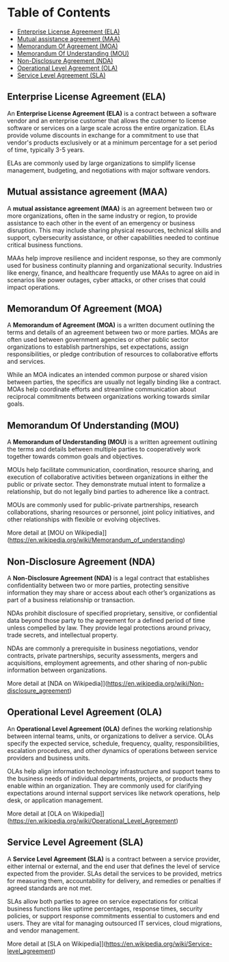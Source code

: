  # Table of Contents

- [Enterprise License Agreement (ELA)](#enterprise-license-agreement-ela)
- [Mutual assistance agreement (MAA)](#mutual-assistance-agreement-maa)  
- [Memorandum Of Agreement (MOA)](#memorandum-of-agreement-moa)
- [Memorandum Of Understanding (MOU)](#memorandum-of-understanding-mou)
- [Non-Disclosure Agreement (NDA)](#non-disclosure-agreement-nda)  
- [Operational Level Agreement (OLA)](#operational-level-agreement-ola)
- [Service Level Agreement (SLA)](#service-level-agreement-sla)

## Enterprise License Agreement (ELA)

An **Enterprise License Agreement (ELA)** is a contract between a software vendor and an enterprise customer that allows the customer to license software or services on a large scale across the entire organization. ELAs provide volume discounts in exchange for a commitment to use that vendor's products exclusively or at a minimum percentage for a set period of time, typically 3-5 years.

ELAs are commonly used by large organizations to simplify license management, budgeting, and negotiations with major software vendors.

## Mutual assistance agreement (MAA)

A **mutual assistance agreement (MAA)** is an agreement between two or more organizations, often in the same industry or region, to provide assistance to each other in the event of an emergency or business disruption. This may include sharing physical resources, technical skills and support, cybersecurity assistance, or other capabilities needed to continue critical business functions.

MAAs help improve resilience and incident response, so they are commonly used for business continuity planning and organizational security. Industries like energy, finance, and healthcare frequently use MAAs to agree on aid in scenarios like power outages, cyber attacks, or other crises that could impact operations.

## Memorandum Of Agreement (MOA) 

A **Memorandum of Agreement (MOA)** is a written document outlining the terms and details of an agreement between two or more parties. MOAs are often used between government agencies or other public sector organizations to establish partnerships, set expectations, assign responsibilities, or pledge contribution of resources to collaborative efforts and services.

While an MOA indicates an intended common purpose or shared vision between parties, the specifics are usually not legally binding like a contract. MOAs help coordinate efforts and streamline communication about reciprocal commitments between organizations working towards similar goals.

## Memorandum Of Understanding (MOU)

A **Memorandum of Understanding (MOU)** is a written agreement outlining the terms and details between multiple parties to cooperatively work together towards common goals and objectives. 

MOUs help facilitate communication, coordination, resource sharing, and execution of collaborative activities between organizations in either the public or private sector. They demonstrate mutual intent to formalize a relationship, but do not legally bind parties to adherence like a contract.

MOUs are commonly used for public-private partnerships, research collaborations, sharing resources or personnel, joint policy initiatives, and other relationships with flexible or evolving objectives.

More detail at [MOU on Wikipedia]](https://en.wikipedia.org/wiki/Memorandum_of_understanding)

## Non-Disclosure Agreement (NDA) 

A **Non-Disclosure Agreement (NDA)** is a legal contract that establishes confidentiality between two or more parties, protecting sensitive information they may share or access about each other’s organizations as part of a business relationship or transaction.  

NDAs prohibit disclosure of specified proprietary, sensitive, or confidential data beyond those party to the agreement for a defined period of time unless compelled by law. They provide legal protections around privacy, trade secrets, and intellectual property.

NDAs are commonly a prerequisite in business negotiations, vendor contracts, private partnerships, security assessments, mergers and acquisitions, employment agreements, and other sharing of non-public information between organizations.

More detail at [NDA on Wikipedia]](https://en.wikipedia.org/wiki/Non-disclosure_agreement)

## Operational Level Agreement (OLA)

An **Operational Level Agreement (OLA)** defines the working relationship between internal teams, units, or organizations to deliver a service. OLAs specify the expected service, schedule, frequency, quality, responsibilities, escalation procedures, and other dynamics of operations between service providers and business units.

OLAs help align information technology infrastructure and support teams to the business needs of individual departments, projects, or products they enable within an organization. They are commonly used for clarifying expectations around internal support services like network operations, help desk, or application management.

More detail at [OLA on Wikipedia]](https://en.wikipedia.org/wiki/Operational_Level_Agreement)

## Service Level Agreement (SLA)

A **Service Level Agreement (SLA)** is a contract between a service provider, either internal or external, and the end user that defines the level of service expected from the provider. SLAs detail the services to be provided, metrics for measuring them, accountability for delivery, and remedies or penalties if agreed standards are not met.

SLAs allow both parties to agree on service expectations for critical business functions like uptime percentages, response times, security policies, or support response commitments essential to customers and end users. They are vital for managing outsourced IT services, cloud migrations, and vendor management.

More detail at [SLA on Wikipedia]](https://en.wikipedia.org/wiki/Service-level_agreement)